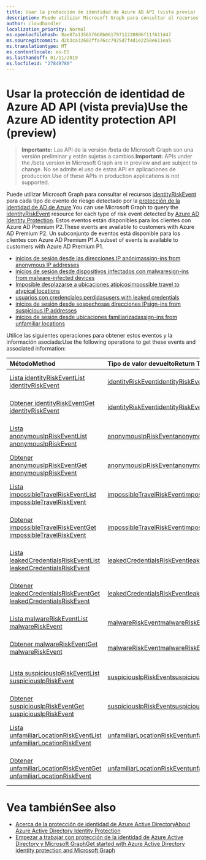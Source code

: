 ```yaml
---
title: Usar la protección de identidad de Azure AD API (vista previa)
description: Puede utilizar Microsoft Graph para consultar el recursos identityRiskEvent para cada tipo de evento de riesgo detectado por la protección de la identidad de AD de Azure. Estos eventos están disponibles para los clientes con Azure AD Premium P2. Un subconjunto de eventos está disponible para los clientes con Azure AD Premium P1.
author: cloudhandler
localization_priority: Normal
ms.openlocfilehash: 8ae87a13565f660b06179712220806f11f611d47
ms.sourcegitcommit: d2b3ca32602ffa76cc7925d7f4d1e2258e611ea5
ms.translationtype: MT
ms.contentlocale: es-ES
ms.lasthandoff: 01/11/2019
ms.locfileid: "27849780"
---
```

# <a name="use-the-azure-ad-identity-protection-api-preview"></a><span data-ttu-id="2e589-105">Usar la protección de identidad de Azure AD API (vista previa)</span><span class="sxs-lookup"><span data-stu-id="2e589-105">Use the Azure AD identity protection API (preview)</span></span>

> <span data-ttu-id="2e589-106">**Importante:** Las API de la versión /beta de Microsoft Graph son una versión preliminar y están sujetas a cambios.</span><span class="sxs-lookup"><span data-stu-id="2e589-106">**Important:** APIs under the /beta version in Microsoft Graph are in preview and are subject to change.</span></span> <span data-ttu-id="2e589-107">No se admite el uso de estas API en aplicaciones de producción.</span><span class="sxs-lookup"><span data-stu-id="2e589-107">Use of these APIs in production applications is not supported.</span></span>

<span data-ttu-id="2e589-108">Puede utilizar Microsoft Graph para consultar el recursos [identityRiskEvent](identityriskevent.md) para cada tipo de evento de riesgo detectado por la [protección de la identidad de AD de Azure](https://docs.microsoft.com/en-us/azure/active-directory/active-directory-identityprotection).</span><span class="sxs-lookup"><span data-stu-id="2e589-108">You can use Microsoft Graph to query the [identityRiskEvent](identityriskevent.md) resource for each type of risk event detected by [Azure AD Identity Protection](https://docs.microsoft.com/en-us/azure/active-directory/active-directory-identityprotection).</span></span> <span data-ttu-id="2e589-109">Estos eventos están disponibles para los clientes con Azure AD Premium P2.</span><span class="sxs-lookup"><span data-stu-id="2e589-109">These events are available to customers with Azure AD Premium P2.</span></span> <span data-ttu-id="2e589-110">Un subconjunto de eventos está disponible para los clientes con Azure AD Premium P1.</span><span class="sxs-lookup"><span data-stu-id="2e589-110">A subset of events is available to customers with Azure AD Premium P1.</span></span>

* [<span data-ttu-id="2e589-111">inicios de sesión desde las direcciones IP anónimas</span><span class="sxs-lookup"><span data-stu-id="2e589-111">sign-ins from anonymous IP addresses</span></span>](anonymousipriskevent.md)
* [<span data-ttu-id="2e589-112">inicios de sesión desde dispositivos infectados con malware</span><span class="sxs-lookup"><span data-stu-id="2e589-112">sign-ins from malware-infected devices</span></span>](malwareriskevent.md)
* [<span data-ttu-id="2e589-113">Imposible desplazarse a ubicaciones atípicos</span><span class="sxs-lookup"><span data-stu-id="2e589-113">impossible travel to atypical locations</span></span>](impossibletravelriskevent.md)
* [<span data-ttu-id="2e589-114">usuarios con credenciales perdidas</span><span class="sxs-lookup"><span data-stu-id="2e589-114">users with leaked credentials</span></span>](leakedcredentialsriskevent.md)
* [<span data-ttu-id="2e589-115">inicios de sesión desde sospechosas direcciones IP</span><span class="sxs-lookup"><span data-stu-id="2e589-115">sign-ins from suspicious IP addresses</span></span>](suspiciousipriskevent.md)
* [<span data-ttu-id="2e589-116">inicios de sesión desde ubicaciones familiarizadas</span><span class="sxs-lookup"><span data-stu-id="2e589-116">sign-ins from unfamiliar locations</span></span>](unfamiliarlocationriskevent.md)

<span data-ttu-id="2e589-117">Utilice las siguientes operaciones para obtener estos eventos y la información asociada:</span><span class="sxs-lookup"><span data-stu-id="2e589-117">Use the following operations to get these events and associated information:</span></span>

| <span data-ttu-id="2e589-118">Método</span><span class="sxs-lookup"><span data-stu-id="2e589-118">Method</span></span>           | <span data-ttu-id="2e589-119">Tipo de valor devuelto</span><span class="sxs-lookup"><span data-stu-id="2e589-119">Return Type</span></span>    |<span data-ttu-id="2e589-120">Descripción</span><span class="sxs-lookup"><span data-stu-id="2e589-120">Description</span></span>|
|:---------------|:--------|:----------|
|[<span data-ttu-id="2e589-121">Lista identityRiskEvent</span><span class="sxs-lookup"><span data-stu-id="2e589-121">List identityRiskEvent</span></span>](../api/identityriskevent-get.md) |[<span data-ttu-id="2e589-122">identityRiskEvent</span><span class="sxs-lookup"><span data-stu-id="2e589-122">identityRiskEvent</span></span>](identityriskevent.md)| <span data-ttu-id="2e589-123">Obtener la colección de identityRiskEvent.</span><span class="sxs-lookup"><span data-stu-id="2e589-123">Get identityRiskEvent collection.</span></span> |
|[<span data-ttu-id="2e589-124">Obtener identityRiskEvent</span><span class="sxs-lookup"><span data-stu-id="2e589-124">Get identityRiskEvent</span></span>](../api/identityriskevent-get.md) |[<span data-ttu-id="2e589-125">identityRiskEvent</span><span class="sxs-lookup"><span data-stu-id="2e589-125">identityRiskEvent</span></span>](identityriskevent.md)| <span data-ttu-id="2e589-126">Obtener el objeto identityRiskEvent.</span><span class="sxs-lookup"><span data-stu-id="2e589-126">Get identityRiskEvent object.</span></span> |
|[<span data-ttu-id="2e589-127">Lista anonymousIpRiskEvent</span><span class="sxs-lookup"><span data-stu-id="2e589-127">List anonymousIpRiskEvent</span></span>](../api/anonymousipriskevent-get.md) |[<span data-ttu-id="2e589-128">anonymousIpRiskEvent</span><span class="sxs-lookup"><span data-stu-id="2e589-128">anonymousIpRiskEvent</span></span>](anonymousipriskevent.md)| <span data-ttu-id="2e589-129">Obtener la colección de anonymousIpRiskEvent.</span><span class="sxs-lookup"><span data-stu-id="2e589-129">Get anonymousIpRiskEvent collection.</span></span> |
|[<span data-ttu-id="2e589-130">Obtener anonymousIpRiskEvent</span><span class="sxs-lookup"><span data-stu-id="2e589-130">Get anonymousIpRiskEvent</span></span>](../api/anonymousipriskevent-get.md) |[<span data-ttu-id="2e589-131">anonymousIpRiskEvent</span><span class="sxs-lookup"><span data-stu-id="2e589-131">anonymousIpRiskEvent</span></span>](anonymousipriskevent.md)| <span data-ttu-id="2e589-132">Obtener el objeto anonymousIpRiskEvent.</span><span class="sxs-lookup"><span data-stu-id="2e589-132">Get anonymousIpRiskEvent object.</span></span> |
|[<span data-ttu-id="2e589-133">Lista impossibleTravelRiskEvent</span><span class="sxs-lookup"><span data-stu-id="2e589-133">List impossibleTravelRiskEvent</span></span>](../api/impossibletravelriskevent-get.md) |[<span data-ttu-id="2e589-134">impossibleTravelRiskEvent</span><span class="sxs-lookup"><span data-stu-id="2e589-134">impossibleTravelRiskEvent</span></span>](impossibletravelriskevent.md)| <span data-ttu-id="2e589-135">Obtener la colección de impossibleTravelRiskEvent.</span><span class="sxs-lookup"><span data-stu-id="2e589-135">Get impossibleTravelRiskEvent collection.</span></span> |
|[<span data-ttu-id="2e589-136">Obtener impossibleTravelRiskEvent</span><span class="sxs-lookup"><span data-stu-id="2e589-136">Get impossibleTravelRiskEvent</span></span>](../api/impossibletravelriskevent-get.md) |[<span data-ttu-id="2e589-137">impossibleTravelRiskEvent</span><span class="sxs-lookup"><span data-stu-id="2e589-137">impossibleTravelRiskEvent</span></span>](impossibletravelriskevent.md)| <span data-ttu-id="2e589-138">Obtener el objeto impossibleTravelRiskEvent.</span><span class="sxs-lookup"><span data-stu-id="2e589-138">Get impossibleTravelRiskEvent object.</span></span> |
|[<span data-ttu-id="2e589-139">Lista leakedCredentialsRiskEvent</span><span class="sxs-lookup"><span data-stu-id="2e589-139">List leakedCredentialsRiskEvent</span></span>](../api/leakedcredentialsriskevent-get.md) |[<span data-ttu-id="2e589-140">leakedCredentialsRiskEvent</span><span class="sxs-lookup"><span data-stu-id="2e589-140">leakedCredentialsRiskEvent</span></span>](leakedcredentialsriskevent.md)| <span data-ttu-id="2e589-141">Obtener la colección de leakedCredentialsRiskEvent.</span><span class="sxs-lookup"><span data-stu-id="2e589-141">Get leakedCredentialsRiskEvent collection.</span></span> |
|[<span data-ttu-id="2e589-142">Obtener leakedCredentialsRiskEvent</span><span class="sxs-lookup"><span data-stu-id="2e589-142">Get leakedCredentialsRiskEvent</span></span>](../api/leakedcredentialsriskevent-get.md) |[<span data-ttu-id="2e589-143">leakedCredentialsRiskEvent</span><span class="sxs-lookup"><span data-stu-id="2e589-143">leakedCredentialsRiskEvent</span></span>](leakedcredentialsriskevent.md)| <span data-ttu-id="2e589-144">Obtener el objeto leakedCredentialsRiskEvent.</span><span class="sxs-lookup"><span data-stu-id="2e589-144">Get leakedCredentialsRiskEvent object.</span></span> |
|[<span data-ttu-id="2e589-145">Lista malwareRiskEvent</span><span class="sxs-lookup"><span data-stu-id="2e589-145">List malwareRiskEvent</span></span>](../api/malwareriskevent-get.md) |[<span data-ttu-id="2e589-146">malwareRiskEvent</span><span class="sxs-lookup"><span data-stu-id="2e589-146">malwareRiskEvent</span></span>](malwareriskevent.md)| <span data-ttu-id="2e589-147">Obtener la colección de malwareRiskEvent.</span><span class="sxs-lookup"><span data-stu-id="2e589-147">Get malwareRiskEvent collection.</span></span> |
|[<span data-ttu-id="2e589-148">Obtener malwareRiskEvent</span><span class="sxs-lookup"><span data-stu-id="2e589-148">Get malwareRiskEvent</span></span>](../api/malwareriskevent-get.md) |[<span data-ttu-id="2e589-149">malwareRiskEvent</span><span class="sxs-lookup"><span data-stu-id="2e589-149">malwareRiskEvent</span></span>](malwareriskevent.md)| <span data-ttu-id="2e589-150">Obtener el objeto malwareRiskEvent.</span><span class="sxs-lookup"><span data-stu-id="2e589-150">Get malwareRiskEvent object.</span></span> |
|[<span data-ttu-id="2e589-151">Lista suspiciousIpRiskEvent</span><span class="sxs-lookup"><span data-stu-id="2e589-151">List suspiciousIpRiskEvent</span></span>](../api/suspiciousipriskevent-get.md) |[<span data-ttu-id="2e589-152">suspiciousIpRiskEvent</span><span class="sxs-lookup"><span data-stu-id="2e589-152">suspiciousIpRiskEvent</span></span>](suspiciousipriskevent.md)| <span data-ttu-id="2e589-153">Obtener la colección de suspiciousIpRiskEvent.</span><span class="sxs-lookup"><span data-stu-id="2e589-153">Get suspiciousIpRiskEvent collection.</span></span> |
|[<span data-ttu-id="2e589-154">Obtener suspiciousIpRiskEvent</span><span class="sxs-lookup"><span data-stu-id="2e589-154">Get suspiciousIpRiskEvent</span></span>](../api/suspiciousipriskevent-get.md) |[<span data-ttu-id="2e589-155">suspiciousIpRiskEvent</span><span class="sxs-lookup"><span data-stu-id="2e589-155">suspiciousIpRiskEvent</span></span>](suspiciousipriskevent.md)| <span data-ttu-id="2e589-156">Obtener el objeto suspiciousIpRiskEvent.</span><span class="sxs-lookup"><span data-stu-id="2e589-156">Get suspiciousIpRiskEvent object.</span></span> |
|[<span data-ttu-id="2e589-157">Lista unfamiliarLocationRiskEvent</span><span class="sxs-lookup"><span data-stu-id="2e589-157">List unfamiliarLocationRiskEvent</span></span>](../api/unfamiliarlocationriskevent-get.md) |[<span data-ttu-id="2e589-158">unfamiliarLocationRiskEvent</span><span class="sxs-lookup"><span data-stu-id="2e589-158">unfamiliarLocationRiskEvent</span></span>](unfamiliarlocationriskevent.md)| <span data-ttu-id="2e589-159">Obtener la colección de unfamiliarLocationRiskEvent.</span><span class="sxs-lookup"><span data-stu-id="2e589-159">Get unfamiliarLocationRiskEvent collection.</span></span> |
|[<span data-ttu-id="2e589-160">Obtener unfamiliarLocationRiskEvent</span><span class="sxs-lookup"><span data-stu-id="2e589-160">Get unfamiliarLocationRiskEvent</span></span>](../api/unfamiliarlocationriskevent-get.md) |[<span data-ttu-id="2e589-161">unfamiliarLocationRiskEvent</span><span class="sxs-lookup"><span data-stu-id="2e589-161">unfamiliarLocationRiskEvent</span></span>](unfamiliarlocationriskevent.md)| <span data-ttu-id="2e589-162">Obtener el objeto unfamiliarLocationRiskEvent.</span><span class="sxs-lookup"><span data-stu-id="2e589-162">Get unfamiliarLocationRiskEvent object.</span></span> |

# <a name="see-also"></a><span data-ttu-id="2e589-163">Vea también</span><span class="sxs-lookup"><span data-stu-id="2e589-163">See also</span></span>

* [<span data-ttu-id="2e589-164">Acerca de la protección de identidad de Azure Active Directory</span><span class="sxs-lookup"><span data-stu-id="2e589-164">About Azure Active Directory Identity Protection</span></span>](https://docs.microsoft.com/en-us/azure/active-directory/active-directory-identityprotection)
* [<span data-ttu-id="2e589-165">Empezar a trabajar con protección de la identidad de Azure Active Directory y Microsoft Graph</span><span class="sxs-lookup"><span data-stu-id="2e589-165">Get started with Azure Active Directory identity protection and Microsoft Graph</span></span>](https://docs.microsoft.com/en-us/azure/active-directory/active-directory-identityprotection-graph-getting-started)
